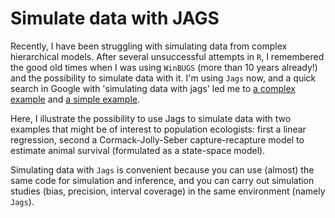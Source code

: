 # Simulate data with JAGS

Recently, I have been struggling with simulating data from complex hierarchical models. After several unsuccessful attempts in `R`, I remembered the good old times when I was using `WinBUGS` (more than 10 years already!) and the possibility to simulate data with it. I'm using `Jags` now, and a quick search in Google with 'simulating data with jags' led me to [a complex example](https://www.georg-hosoya.de/wordpress/?p=799) and [a simple example](https://stackoverflow.com/questions/38295839/simulate-data-in-jags-r2jags).

Here, I illustrate the possibility to use Jags to simulate data with two examples that might be of interest to population ecologists: first a linear regression, second a Cormack-Jolly-Seber capture-recapture model to estimate animal survival (formulated as a state-space model). 

Simulating data with `Jags` is convenient because you can use (almost) the same code for simulation and inference, and you can carry out simulation studies (bias, precision, interval coverage) in the same environment (namely `Jags`). 
